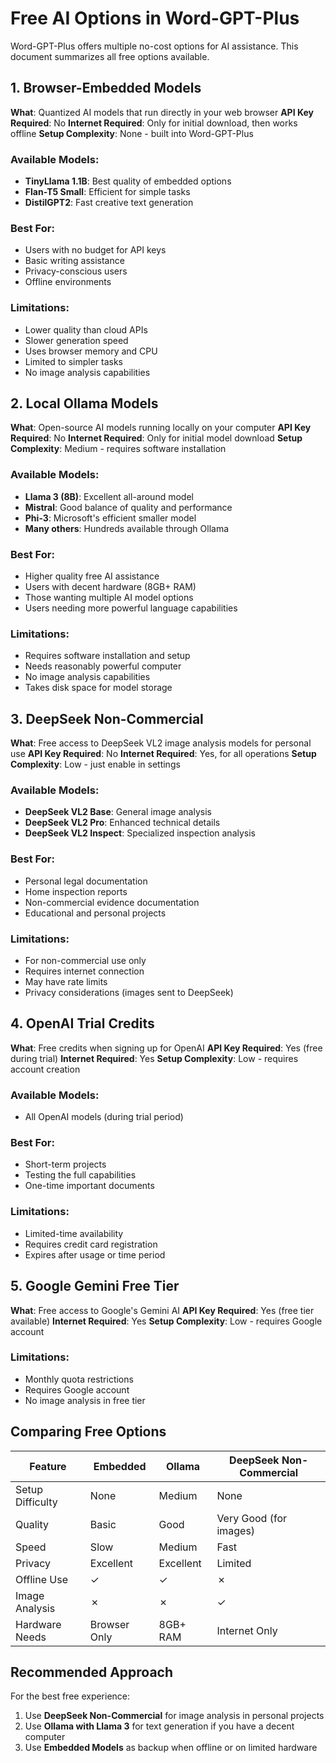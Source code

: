 # Free AI Options in Word-GPT-Plus

Word-GPT-Plus offers multiple no-cost options for AI assistance. This document summarizes all free options available.

## 1. Browser-Embedded Models

**What**: Quantized AI models that run directly in your web browser
**API Key Required**: No
**Internet Required**: Only for initial download, then works offline
**Setup Complexity**: None - built into Word-GPT-Plus

### Available Models:
- **TinyLlama 1.1B**: Best quality of embedded options
- **Flan-T5 Small**: Efficient for simple tasks
- **DistilGPT2**: Fast creative text generation

### Best For:
- Users with no budget for API keys
- Basic writing assistance
- Privacy-conscious users
- Offline environments

### Limitations:
- Lower quality than cloud APIs
- Slower generation speed
- Uses browser memory and CPU
- Limited to simpler tasks
- No image analysis capabilities

## 2. Local Ollama Models

**What**: Open-source AI models running locally on your computer
**API Key Required**: No
**Internet Required**: Only for initial model download
**Setup Complexity**: Medium - requires software installation

### Available Models:
- **Llama 3 (8B)**: Excellent all-around model
- **Mistral**: Good balance of quality and performance
- **Phi-3**: Microsoft's efficient smaller model
- **Many others**: Hundreds available through Ollama

### Best For:
- Higher quality free AI assistance
- Users with decent hardware (8GB+ RAM)
- Those wanting multiple AI model options
- Users needing more powerful language capabilities

### Limitations:
- Requires software installation and setup
- Needs reasonably powerful computer
- No image analysis capabilities
- Takes disk space for model storage

## 3. DeepSeek Non-Commercial

**What**: Free access to DeepSeek VL2 image analysis models for personal use
**API Key Required**: No
**Internet Required**: Yes, for all operations
**Setup Complexity**: Low - just enable in settings

### Available Models:
- **DeepSeek VL2 Base**: General image analysis
- **DeepSeek VL2 Pro**: Enhanced technical details
- **DeepSeek VL2 Inspect**: Specialized inspection analysis

### Best For:
- Personal legal documentation
- Home inspection reports
- Non-commercial evidence documentation
- Educational and personal projects

### Limitations:
- For non-commercial use only
- Requires internet connection
- May have rate limits
- Privacy considerations (images sent to DeepSeek)

## 4. OpenAI Trial Credits

**What**: Free credits when signing up for OpenAI
**API Key Required**: Yes (free during trial)
**Internet Required**: Yes
**Setup Complexity**: Low - requires account creation

### Available Models:
- All OpenAI models (during trial period)

### Best For:
- Short-term projects
- Testing the full capabilities
- One-time important documents

### Limitations:
- Limited-time availability
- Requires credit card registration
- Expires after usage or time period

## 5. Google Gemini Free Tier

**What**: Free access to Google's Gemini AI
**API Key Required**: Yes (free tier available)
**Internet Required**: Yes
**Setup Complexity**: Low - requires Google account

### Limitations:
- Monthly quota restrictions
- Requires Google account
- No image analysis in free tier

## Comparing Free Options

| Feature | Embedded | Ollama | DeepSeek Non-Commercial |
|---------|----------|--------|-----------------------|
| Setup Difficulty | None | Medium | None |
| Quality | Basic | Good | Very Good (for images) |
| Speed | Slow | Medium | Fast |
| Privacy | Excellent | Excellent | Limited |
| Offline Use | ✓ | ✓ | ✗ |
| Image Analysis | ✗ | ✗ | ✓ |
| Hardware Needs | Browser Only | 8GB+ RAM | Internet Only |

## Recommended Approach

For the best free experience:
1. Use **DeepSeek Non-Commercial** for image analysis in personal projects
2. Use **Ollama with Llama 3** for text generation if you have a decent computer
3. Use **Embedded Models** as backup when offline or on limited hardware
